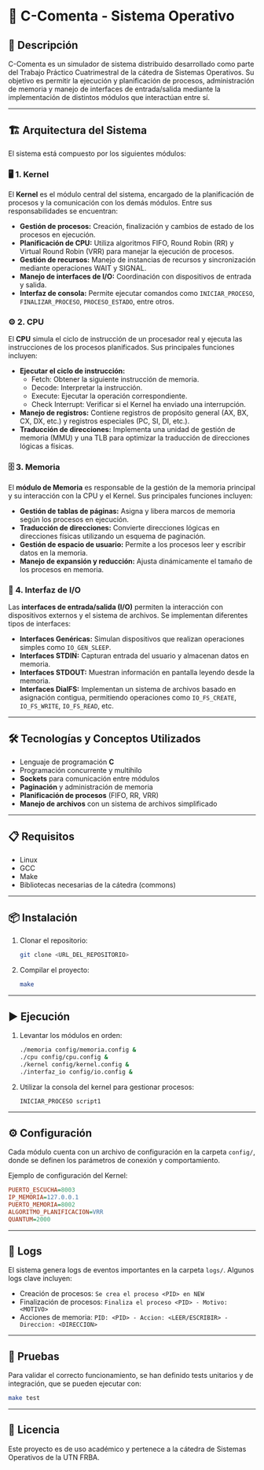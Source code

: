 # 🚀 C-Comenta - Sistema Operativo

## 📌 Descripción
C-Comenta es un simulador de sistema distribuido desarrollado como parte del Trabajo Práctico Cuatrimestral de la cátedra de Sistemas Operativos. Su objetivo es permitir la ejecución y planificación de procesos, administración de memoria y manejo de interfaces de entrada/salida mediante la implementación de distintos módulos que interactúan entre sí.

---

## 🏗️ Arquitectura del Sistema
El sistema está compuesto por los siguientes módulos:

### 🖥️ 1. Kernel
El **Kernel** es el módulo central del sistema, encargado de la planificación de procesos y la comunicación con los demás módulos. Entre sus responsabilidades se encuentran:
- **Gestión de procesos:** Creación, finalización y cambios de estado de los procesos en ejecución.
- **Planificación de CPU:** Utiliza algoritmos FIFO, Round Robin (RR) y Virtual Round Robin (VRR) para manejar la ejecución de procesos.
- **Gestión de recursos:** Manejo de instancias de recursos y sincronización mediante operaciones WAIT y SIGNAL.
- **Manejo de interfaces de I/O:** Coordinación con dispositivos de entrada y salida.
- **Interfaz de consola:** Permite ejecutar comandos como `INICIAR_PROCESO`, `FINALIZAR_PROCESO`, `PROCESO_ESTADO`, entre otros.

### ⚙️ 2. CPU
El **CPU** simula el ciclo de instrucción de un procesador real y ejecuta las instrucciones de los procesos planificados. Sus principales funciones incluyen:
- **Ejecutar el ciclo de instrucción:**
  - Fetch: Obtener la siguiente instrucción de memoria.
  - Decode: Interpretar la instrucción.
  - Execute: Ejecutar la operación correspondiente.
  - Check Interrupt: Verificar si el Kernel ha enviado una interrupción.
- **Manejo de registros:** Contiene registros de propósito general (AX, BX, CX, DX, etc.) y registros especiales (PC, SI, DI, etc.).
- **Traducción de direcciones:** Implementa una unidad de gestión de memoria (MMU) y una TLB para optimizar la traducción de direcciones lógicas a físicas.

### 🗄️ 3. Memoria
El **módulo de Memoria** es responsable de la gestión de la memoria principal y su interacción con la CPU y el Kernel. Sus principales funciones incluyen:
- **Gestión de tablas de páginas:** Asigna y libera marcos de memoria según los procesos en ejecución.
- **Traducción de direcciones:** Convierte direcciones lógicas en direcciones físicas utilizando un esquema de paginación.
- **Gestión de espacio de usuario:** Permite a los procesos leer y escribir datos en la memoria.
- **Manejo de expansión y reducción:** Ajusta dinámicamente el tamaño de los procesos en memoria.

### 🔌 4. Interfaz de I/O
Las **interfaces de entrada/salida (I/O)** permiten la interacción con dispositivos externos y el sistema de archivos. Se implementan diferentes tipos de interfaces:
- **Interfaces Genéricas:** Simulan dispositivos que realizan operaciones simples como `IO_GEN_SLEEP`.
- **Interfaces STDIN:** Capturan entrada del usuario y almacenan datos en memoria.
- **Interfaces STDOUT:** Muestran información en pantalla leyendo desde la memoria.
- **Interfaces DialFS:** Implementan un sistema de archivos basado en asignación contigua, permitiendo operaciones como `IO_FS_CREATE`, `IO_FS_WRITE`, `IO_FS_READ`, etc.

---

## 🛠️ Tecnologías y Conceptos Utilizados
- Lenguaje de programación **C**
- Programación concurrente y multihilo
- **Sockets** para comunicación entre módulos
- **Paginación** y administración de memoria
- **Planificación de procesos** (FIFO, RR, VRR)
- **Manejo de archivos** con un sistema de archivos simplificado

---

## 📋 Requisitos
- Linux
- GCC
- Make
- Bibliotecas necesarias de la cátedra (commons)

---

## 📦 Instalación
1. Clonar el repositorio:
   ```sh
   git clone <URL_DEL_REPOSITORIO>
   ```
2. Compilar el proyecto:
   ```sh
   make
   ```

---

## ▶️ Ejecución
1. Levantar los módulos en orden:
   ```sh
   ./memoria config/memoria.config &
   ./cpu config/cpu.config &
   ./kernel config/kernel.config &
   ./interfaz_io config/io.config &
   ```
2. Utilizar la consola del kernel para gestionar procesos:
   ```sh
   INICIAR_PROCESO script1
   ```

---

## ⚙️ Configuración
Cada módulo cuenta con un archivo de configuración en la carpeta `config/`, donde se definen los parámetros de conexión y comportamiento.

Ejemplo de configuración del Kernel:
```ini
PUERTO_ESCUCHA=8003
IP_MEMORIA=127.0.0.1
PUERTO_MEMORIA=8002
ALGORITMO_PLANIFICACION=VRR
QUANTUM=2000
```

---

## 📜 Logs
El sistema genera logs de eventos importantes en la carpeta `logs/`. Algunos logs clave incluyen:
- Creación de procesos: `Se crea el proceso <PID> en NEW`
- Finalización de procesos: `Finaliza el proceso <PID> - Motivo: <MOTIVO>`
- Acciones de memoria: `PID: <PID> - Accion: <LEER/ESCRIBIR> - Direccion: <DIRECCION>`

---

## 🧪 Pruebas
Para validar el correcto funcionamiento, se han definido tests unitarios y de integración, que se pueden ejecutar con:
```sh
make test
```

---

## 📜 Licencia
Este proyecto es de uso académico y pertenece a la cátedra de Sistemas Operativos de la UTN FRBA.

